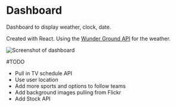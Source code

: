 # Dashboard
Dashboard to display weather, clock, date.

Created with React. Using the [Wunder Ground API](http://api.wunderground.com/) for the weather.

![Screenshot of dashboard](https://raw.github.com/ryanburgess/dashboard/master/screenshot.png)

#TODO
* Pull in TV schedule API
* Use user location
* Add more sports and options to follow teams
* Add background images pulling from Flickr
* Add Stock API

